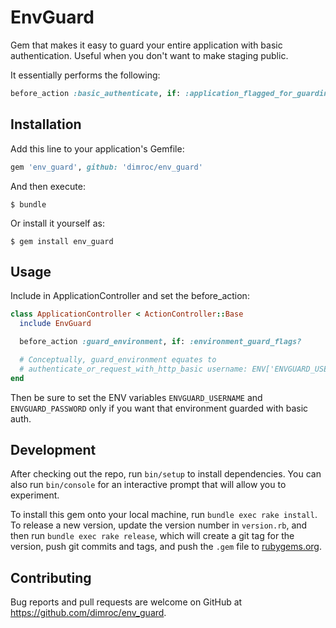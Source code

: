 # EnvGuard

Gem that makes it easy to guard your entire application with basic authentication.
Useful when you don't want to make staging public.

It essentially performs the following:

```ruby
before_action :basic_authenticate, if: :application_flagged_for_guarding?
```

## Installation

Add this line to your application's Gemfile:

```ruby
gem 'env_guard', github: 'dimroc/env_guard'
```

And then execute:

    $ bundle

Or install it yourself as:

    $ gem install env_guard

## Usage

Include in ApplicationController and set the before_action:

```ruby
class ApplicationController < ActionController::Base
  include EnvGuard

  before_action :guard_environment, if: :environment_guard_flags?

  # Conceptually, guard_environment equates to
  # authenticate_or_request_with_http_basic username: ENV['ENVGUARD_USERNAME'], password: ENV['ENVGUARD_PASSWORD']
end
```

Then be sure to set the ENV variables `ENVGUARD_USERNAME` and `ENVGUARD_PASSWORD`
only if you want that environment guarded with basic auth.

## Development

After checking out the repo, run `bin/setup` to install dependencies. You can also run `bin/console` for an interactive prompt that will allow you to experiment.

To install this gem onto your local machine, run `bundle exec rake install`. To release a new version, update the version number in `version.rb`, and then run `bundle exec rake release`, which will create a git tag for the version, push git commits and tags, and push the `.gem` file to [rubygems.org](https://rubygems.org).

## Contributing

Bug reports and pull requests are welcome on GitHub at https://github.com/dimroc/env_guard.

